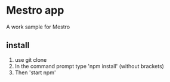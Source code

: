 # Mestro app

A work sample for Mestro

## install

1. use git clone
2. In the command prompt type 'npm install' (without brackets)
3. Then 'start npm'
